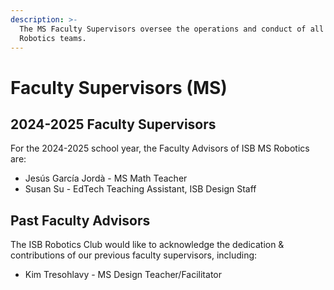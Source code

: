 ```yaml
---
description: >-
  The MS Faculty Supervisors oversee the operations and conduct of all MS
  Robotics teams.
---
```


# Faculty Supervisors (MS)

## 2024-2025 Faculty Supervisors

For the 2024-2025 school year, the Faculty Advisors of ISB MS Robotics are:

* Jesús García Jordà - MS Math Teacher
* Susan Su - EdTech Teaching Assistant, ISB Design Staff

## Past Faculty Advisors

The ISB Robotics Club would like to acknowledge the dedication & contributions of our previous faculty supervisors, including:

* Kim Tresohlavy - MS Design Teacher/Facilitator
